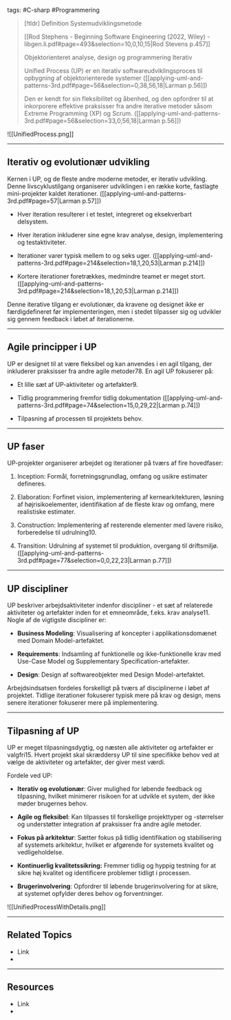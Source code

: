 
tags: #C-sharp #Programmering

> [!tldr] Definition
> Systemudviklingsmetode
>
> [[Rod Stephens - Beginning Software Engineering (2022, Wiley) - libgen.li.pdf#page=493&selection=10,0,10,15|Rod Stevens p.457]]
>
> Objektorienteret analyse, design og programmering
> Iterativ
>
> Unified Process (UP) er en iterativ softwareudviklingsproces til opbygning af objektorienterede systemer 
> ([[applying-uml-and-patterns-3rd.pdf#page=56&selection=0,38,56,18|Larman p.56]])
> 
> Den er kendt for sin fleksibilitet og åbenhed, og den opfordrer til at inkorporere effektive praksisser fra andre iterative metoder såsom Extreme Programming (XP) og Scrum.
> ([[applying-uml-and-patterns-3rd.pdf#page=56&selection=33,0,56,18|Larman p.56]])


![[UnifiedProcess.png]]

---

## Iterativ og evolutionær udvikling
Kernen i UP, og de fleste andre moderne metoder, er iterativ udvikling. Denne livscyklustilgang organiserer udviklingen i en række korte, fastlagte mini-projekter kaldet iterationer.
([[applying-uml-and-patterns-3rd.pdf#page=57|Larman p.57]])

- Hver iteration resulterer i et testet, integreret og eksekverbart delsystem.

- Hver iteration inkluderer sine egne krav analyse, design, implementering og testaktiviteter.

- Iterationer varer typisk mellem to og seks uger.
([[applying-uml-and-patterns-3rd.pdf#page=214&selection=18,1,20,53|Larman p.214]])

- Kortere iterationer foretrækkes, medmindre teamet er meget stort.
([[applying-uml-and-patterns-3rd.pdf#page=214&selection=18,1,20,53|Larman p.214]])

Denne iterative tilgang er evolutionær, da kravene og designet ikke er færdigdefineret før implementeringen, men i stedet tilpasser sig og udvikler sig gennem feedback i løbet af iterationerne.

---

## Agile principper i UP
UP er designet til at være fleksibel og kan anvendes i en agil tilgang, der inkluderer praksisser fra andre agile metoder78. En agil UP fokuserer på:


- Et lille sæt af UP-aktiviteter og artefakter9.

- Tidlig programmering fremfor tidlig dokumentation
([[applying-uml-and-patterns-3rd.pdf#page=74&selection=15,0,29,22|Larman p.74]])

- Tilpasning af processen til projektets behov.

---

## UP faser
UP-projekter organiserer arbejdet og iterationer på tværs af fire hovedfaser:

1. Inception: Formål, forretningsgrundlag, omfang og usikre estimater defineres.

2. Elaboration: Forfinet vision, implementering af kernearkitekturen, løsning af højrisikoelementer, identifikation af de fleste krav og omfang, mere realistiske estimater.

3. Construction: Implementering af resterende elementer med lavere risiko, forberedelse til udrulning10.

4. Transition: Udrulning af systemet til produktion, overgang til driftsmiljø.
([[applying-uml-and-patterns-3rd.pdf#page=77&selection=0,0,22,23|Larman p.77]])

---

## UP discipliner
UP beskriver arbejdsaktiviteter indenfor discipliner - et sæt af relaterede aktiviteter og artefakter inden for et emneområde, f.eks. krav analyse11. Nogle af de vigtigste discipliner er:

- **Business Modeling**: Visualisering af koncepter i applikationsdomænet med Domain Model-artefaktet.

- **Requirements**: Indsamling af funktionelle og ikke-funktionelle krav med Use-Case Model og Supplementary Specification-artefakter.

- **Design**: Design af softwareobjekter med Design Model-artefaktet.

Arbejdsindsatsen fordeles forskelligt på tværs af disciplinerne i løbet af projektet. Tidlige iterationer fokuserer typisk mere på krav og design, mens senere iterationer fokuserer mere på implementering.

---

## Tilpasning af UP
UP er meget tilpasningsdygtig, og næsten alle aktiviteter og artefakter er valgfri15. Hvert projekt skal skræddersy UP til sine specifikke behov ved at vælge de aktiviteter og artefakter, der giver mest værdi.

Fordele ved UP:

- **Iterativ og evolutionær**: Giver mulighed for løbende feedback og tilpasning, hvilket minimerer risikoen for at udvikle et system, der ikke møder brugernes behov.

- **Agile og fleksibel**: Kan tilpasses til forskellige projekttyper og -størrelser og understøtter integration af praksisser fra andre agile metoder.

- **Fokus på arkitektur**: Sætter fokus på tidlig identifikation og stabilisering af systemets arkitektur, hvilket er afgørende for systemets kvalitet og vedligeholdelse.

- **Kontinuerlig kvalitetssikring:** Fremmer tidlig og hyppig testning for at sikre høj kvalitet og identificere problemer tidligt i processen.

- **Brugerinvolvering**: Opfordrer til løbende brugerinvolvering for at sikre, at systemet opfylder deres behov og forventninger.

![[UnifiedProcessWithDetails.png]]

---

## Related Topics
- Link
- 

---

## Resources
- Link
- 